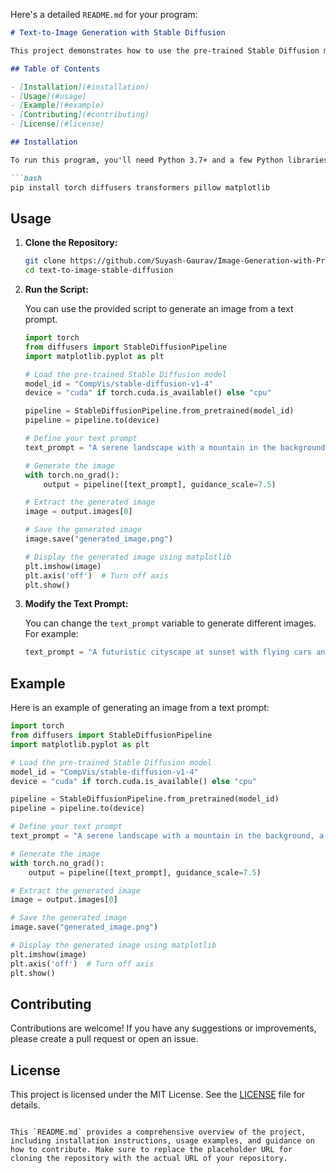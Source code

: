 

Here's a detailed `README.md` for your program:

```markdown
# Text-to-Image Generation with Stable Diffusion

This project demonstrates how to use the pre-trained Stable Diffusion model to generate images from text prompts. The Stable Diffusion model, provided by the `diffusers` library from Hugging Face, is a powerful tool for creating high-quality images based on textual descriptions.

## Table of Contents

- [Installation](#installation)
- [Usage](#usage)
- [Example](#example)
- [Contributing](#contributing)
- [License](#license)

## Installation

To run this program, you'll need Python 3.7+ and a few Python libraries. You can install the required libraries using pip:

```bash
pip install torch diffusers transformers pillow matplotlib
```

## Usage

1. **Clone the Repository:**

   ```bash
   git clone https://github.com/Suyash-Gaurav/Image-Generation-with-Pre-trained-models.git
   cd text-to-image-stable-diffusion
   ```

2. **Run the Script:**

   You can use the provided script to generate an image from a text prompt.

   ```python
   import torch
   from diffusers import StableDiffusionPipeline
   import matplotlib.pyplot as plt

   # Load the pre-trained Stable Diffusion model
   model_id = "CompVis/stable-diffusion-v1-4"
   device = "cuda" if torch.cuda.is_available() else "cpu"

   pipeline = StableDiffusionPipeline.from_pretrained(model_id)
   pipeline = pipeline.to(device)

   # Define your text prompt
   text_prompt = "A serene landscape with a mountain in the background, a river flowing through a dense forest, and a clear blue sky."

   # Generate the image
   with torch.no_grad():
       output = pipeline([text_prompt], guidance_scale=7.5)

   # Extract the generated image
   image = output.images[0]

   # Save the generated image
   image.save("generated_image.png")

   # Display the generated image using matplotlib
   plt.imshow(image)
   plt.axis('off')  # Turn off axis
   plt.show()
   ```

3. **Modify the Text Prompt:**

   You can change the `text_prompt` variable to generate different images. For example:

   ```python
   text_prompt = "A futuristic cityscape at sunset with flying cars and skyscrapers."
   ```

## Example

Here is an example of generating an image from a text prompt:

```python
import torch
from diffusers import StableDiffusionPipeline
import matplotlib.pyplot as plt

# Load the pre-trained Stable Diffusion model
model_id = "CompVis/stable-diffusion-v1-4"
device = "cuda" if torch.cuda.is_available() else "cpu"

pipeline = StableDiffusionPipeline.from_pretrained(model_id)
pipeline = pipeline.to(device)

# Define your text prompt
text_prompt = "A serene landscape with a mountain in the background, a river flowing through a dense forest, and a clear blue sky."

# Generate the image
with torch.no_grad():
    output = pipeline([text_prompt], guidance_scale=7.5)

# Extract the generated image
image = output.images[0]

# Save the generated image
image.save("generated_image.png")

# Display the generated image using matplotlib
plt.imshow(image)
plt.axis('off')  # Turn off axis
plt.show()
```

## Contributing

Contributions are welcome! If you have any suggestions or improvements, please create a pull request or open an issue.

## License

This project is licensed under the MIT License. See the [LICENSE](LICENSE) file for details.
```

This `README.md` provides a comprehensive overview of the project, including installation instructions, usage examples, and guidance on how to contribute. Make sure to replace the placeholder URL for cloning the repository with the actual URL of your repository.
